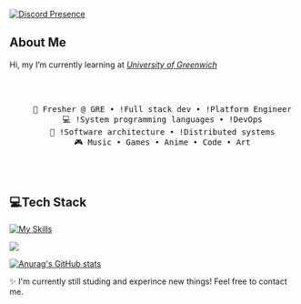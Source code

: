[![Discord Presence](https://lanyard.cnrad.dev/api/699903391618433075)](https://discord.com/users/699903391618433075)

## About Me
Hi, my I’m currently learning at *[University of Greenwich](https://greenwich.edu.vn/en/english)*

<div align="center">
<br><br>
<pre>
    💼 Fresher @ GRE • !Full stack dev • !Platform Engineer
    💻 !System programming languages • !DevOps
    📖 !Software architecture • !Distributed systems
    🎮 Music • Games • Anime • Code • Art
</pre>
<br><br>
</div>  

## 💻Tech Stack
[![My Skills](https://skillicons.dev/icons?i=js,html,css,python)](https://skillicons.dev)

[![](https://visitcount.itsvg.in/api?id=lxvroo&label=Profile%20Views&color=0&icon=0&pretty=true)](https://visitcount.itsvg.in)

[![Anurag's GitHub stats](https://github-readme-stats.vercel.app/api?username=lovronguyen&theme=date_night)](https://github.com/anuraghazra/github-readme-stats)

✨ I'm currently still studing and experince new things! Feel free to contact me.

